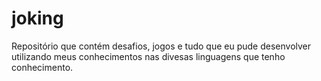 # joking
Repositório que contém desafios, jogos e tudo que eu pude desenvolver utilizando meus conhecimentos nas divesas linguagens que tenho conhecimento.
